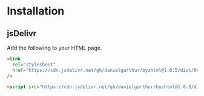 # Installation

## jsDelivr

Add the following to your HTML page.

```html
<link
  rel="stylesheet"
  href="https://cdn.jsdelivr.net/gh/danielgarthur/byzhtml@1.0.5/dist/Neanes.css"
/>

<script src="https://cdn.jsdelivr.net/gh/danielgarthur/byzhtml@1.0.5/dist/byzhtml.min.js"></script>
```
